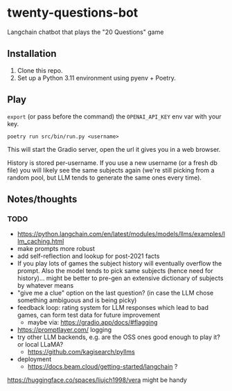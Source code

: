 # twenty-questions-bot
Langchain chatbot that plays the "20 Questions" game

## Installation

1. Clone this repo.
2. Set up a Python 3.11 environment using pyenv + Poetry.

## Play

`export` (or pass before the command) the `OPENAI_API_KEY` env var with your key.

```
poetry run src/bin/run.py <username>
```

This will start the Gradio server, open the url it gives you in a web browser.

History is stored per-username. If you use a new username (or a fresh db file) you will likely see the same subjects again (we're still picking from a random pool, but LLM tends to generate the same ones every time).

## Notes/thoughts

### TODO

- https://python.langchain.com/en/latest/modules/models/llms/examples/llm_caching.html
- make prompts more robust
- add self-reflection and lookup for post-2021 facts
- If you play lots of games the subject history will eventually overflow the prompt. Also the model tends to pick same subjects (hence need for history)... might be better to pre-gen an extensive dictionary of subjects by whatever means
- "give me a clue" option on the last question? (in case the LLM chose something ambiguous and is being picky)
- feedback loop: rating system for LLM responses which lead to bad games, can form test data for future improvement
  - maybe via: https://gradio.app/docs/#flagging
- https://promptlayer.com/ logging
- try other LLM backends, e.g. are the OSS ones good enough to play it? or local LLaMA?
  - https://github.com/kagisearch/pyllms
- deployment
  - https://docs.beam.cloud/getting-started/langchain ?

https://huggingface.co/spaces/liujch1998/vera might be handy
